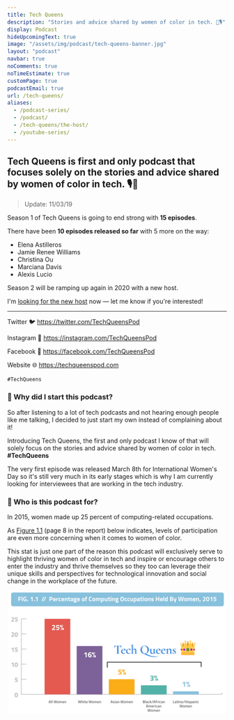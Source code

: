 ```yaml
---
title: Tech Queens
description: "Stories and advice shared by women of color in tech. 👑🎙️"
display: Podcast
hideUpcomingText: true
image: "/assets/img/podcast/tech-queens-banner.jpg"
layout: "podcast"
navbar: true
noComments: true
noTimeEstimate: true
customPage: true
podcastEmail: true
url: /tech-queens/
aliases:
  - /podcast-series/
  - /podcast/
  - /tech-queens/the-host/
  - /youtube-series/
---
```


## Tech Queens is first and only podcast that focuses solely on the stories and advice shared by women of color in tech. 🎙️👑

> Update: 11/03/19

Season 1 of Tech Queens is going to end strong with **15 episodes**.

There have been **10 episodes released so far** with 5 more on the way:

- Elena Astilleros
- Jamie Renee Williams
- Christina Ou
- Marciana Davis
- Alexis Lucio

Season 2 will be ramping up again in 2020 with a new host.

I'm [looking for the new host](/2019/10/20/looking-for-the-next-host-of-tech-queens/) now — let me know if you're interested!

---

Twitter 🐦 https://twitter.com/TechQueensPod

Instagram 📸 https://instagram.com/TechQueensPod

Facebook 💬 https://facebook.com/TechQueensPod

Website 🌐 https://techqueenspod.com

`#TechQueens`

### 💬 Why did I start this podcast?

So after listening to a lot of tech podcasts and not hearing enough people like me talking, I decided to just start my own instead of complaining about it!

Introducing Tech Queens, the first and only podcast I know of that will solely focus on the stories and advice shared by women of color in tech. **#TechQueens**

The very first episode was released March 8th for International Women's Day so it's still very much in its early stages which is why I am currently looking for interviewees that are working in the tech industry.

### 💛 Who is this podcast for?

In 2015, women made up 25 percent of computing-related occupations.

As [Figure 1.1](https://www.ncwit.org/sites/default/files/resources/womenintech_facts_fullreport_05132016.pdf) (page 8 in the report) below indicates, levels of participation are even more concerning when it comes to women of color.

This stat is just one part of the reason this podcast will exclusively serve to highlight thriving women of color in tech and inspire or encourage others to enter the industry and thrive themselves so they too can leverage their unique skills and perspectives for technological innovation and social change in the workplace of the future.

![Percentage of Computing Occupations Held By Women](/assets/img/podcast/tech-queens-stats.png)
